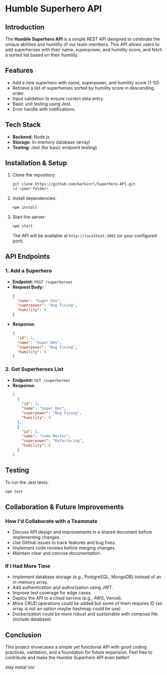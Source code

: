 # Humble Superhero API

## Introduction

The **Humble Superhero API** is a simple REST API designed to celebrate the unique abilities and humility of our team members. This API allows users to add superheroes with their name, superpower, and humility score, and fetch a sorted list based on their humility.

## Features

- Add a new superhero with name, superpower, and humility score (1-10).
- Retrieve a list of superheroes sorted by humility score in descending order.
- Input validation to ensure correct data entry.
- Basic unit testing using Jest.
- Error handle with notifications.

## Tech Stack

- **Backend:** Node.js
- **Storage:** In-memory database (array)
- **Testing:** Jest (for basic endpoint testing)

## Installation & Setup

1. Clone the repository:
   ```sh
   git clone https://github.com/barkinrl/Superhero-API.git
   cd <your-folder>
   ```
2. Install dependencies:
   ```sh
   npm install
   ```
3. Start the server:
   ```sh
   npm start
   ```
   The API will be available at `http://localhost:3001` (or your configured port).

## API Endpoints

### 1. Add a Superhero

- **Endpoint:** `POST /superheroes`
- **Request Body:**
  ```json
  {
    "name": "Super Dev",
    "superpower": "Bug Fixing",
    "humility": 9
  }
  ```
- **Response:**
  ```json
  {
    "id": 1,
    "name": "Super Dev",
    "superpower": "Bug Fixing",
    "humility": 9
  }
  ```

### 2. Get Superheroes List

- **Endpoint:** `GET /superheroes`
- **Response:**
  ```json
  [
    {
      "id": 1,
      "name": "Super Dev",
      "superpower": "Bug Fixing",
      "humility": 9
    },
    {
      "id": 2,
      "name": "Code Master",
      "superpower": "Refactoring",
      "humility": 8
    }
  ]
  ```

## Testing

To run the Jest tests:

```sh
npm test
```

## Collaboration & Future Improvements

### How I'd Collaborate with a Teammate

- Discuss API design and improvements in a shared document before implementing changes.
- Use GitHub issues to track features and bug fixes.
- Implement code reviews before merging changes.
- Maintain clear and concise documentation.

### If I Had More Time

- Implement database storage (e.g., PostgreSQL, MongoDB) instead of an in-memory array.
- Add authentication and authorization using JWT.
- Improve test coverage for edge cases.
- Deploy the API to a cloud service (e.g., AWS, Vercel).
- More CRUD operations could be added but some of them requires ID (so array is not an option maybe hashmap could be use)
- Dockerization could be more robust and sustainable with compose file.(include database)

## Conclusion

This project showcases a simple yet functional API with good coding practices, validation, and a foundation for future expansion. Feel free to contribute and make the Humble Superhero API even better!

stay metal \m/
